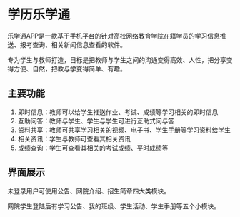 # 学历乐学通

乐学通APP是一款基于手机平台的针对高校网络教育学院在籍学员的学习信息推送、报考查询、相关新闻信息查看的软件。

专为学生与教师打造，目标是把教师与学生之间的沟通变得高效、人性，把分享变得方便、自然，把教与学变得简单、有趣。

## 主要功能

1. 即时信息：教师可以给学生推送作业、考试、成绩等学习相关的即时信息
2. 互助问答：教师与学生、学生与学生可进行互助式问与答
3. 资料共享：教师可共享学习相关的视频、电子书、学生手册等学习资料给学生
4. 相关资讯：学生与教师可查看其相关资讯
5. 成绩查询：学生可查看其相关的考试成绩、平时成绩等

## 界面展示

未登录用户可使用公告、网院介绍、招生简章四大类模块。

网院学生登陆后有学习公告、我的班级、学生活动、学生手册等五个小模块。
